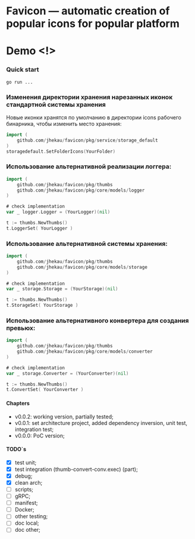 # Favicon — automatic creation of popular icons for popular platform
# Demo <!>


### Quick start
```
go run ...
```


### Изменения директории хранения нарезанных иконок стандартной системы хранения
Новые иконки хранятся по умолчанию в директории icons рабочего бинарника, чтобы изменить место хранения:
```Go
import (
    github.com/jhekau/favicon/pkg/service/storage_default
)
storagedefault.SetFolderIcons(YourFolder)
```

### Использование альтернативной реализации логгера:
```Go
import (
    github.com/jhekau/favicon/pkg/thumbs
    github.com/jhekau/favicon/pkg/core/models/logger
)

# check implementation
var _ logger.Logger = (YourLogger)(nil)

t := thumbs.NewThumbs()
t.LoggerSet( YourLogger )
```

### Использование альтернативной системы хранения:
```Go
import (
    github.com/jhekau/favicon/pkg/thumbs
    github.com/jhekau/favicon/pkg/core/models/storage
)

# check implementation
var _ storage.Storage = (YourStorage)(nil)

t := thumbs.NewThumbs()
t.StorageSet( YourStorage )
```

### Использование альтернативного конвертера для создания превьюх:
```Go
import (
    github.com/jhekau/favicon/pkg/thumbs
    github.com/jhekau/favicon/pkg/core/models/converter
)

# check implementation
var _ storage.Converter = (YourConverter)(nil)

t := thumbs.NewThumbs()
t.ConvertSet( YourConverter )
```


#### Chapters
- v0.0.2: working version, partially tested;
- v0.0.1: set architecture project, added dependency inversion, unit test, integration test;
- v0.0.0: PoC version;

#### TODO`s
- [x] test unit;
- [x] test integration (thumb-convert-conv.exec) (part);
- [x] debug;
- [x] clean arch;
- [ ] scripts;
- [ ] gRPC;
- [ ] manifest;
- [ ] Docker;
- [ ] other testing;
- [ ] doc local;
- [ ] doc other;
